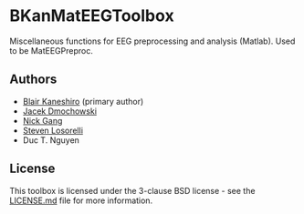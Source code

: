 # BKanMatEEGToolbox

Miscellaneous functions for EEG preprocessing and analysis (Matlab). Used to be MatEEGPreproc.

## Authors
* [Blair Kaneshiro](https://github.com/blairkan) (primary author)
* [Jacek Dmochowski](https://github.com/dmochow/)
* [Nick Gang](https://github.com/nickgang)
* [Steven Losorelli](https://github.com/slosorelli)
* Duc T. Nguyen

## License
This toolbox is licensed under the 3-clause BSD license - see the [LICENSE.md](LICENSE.md) file for more information.
